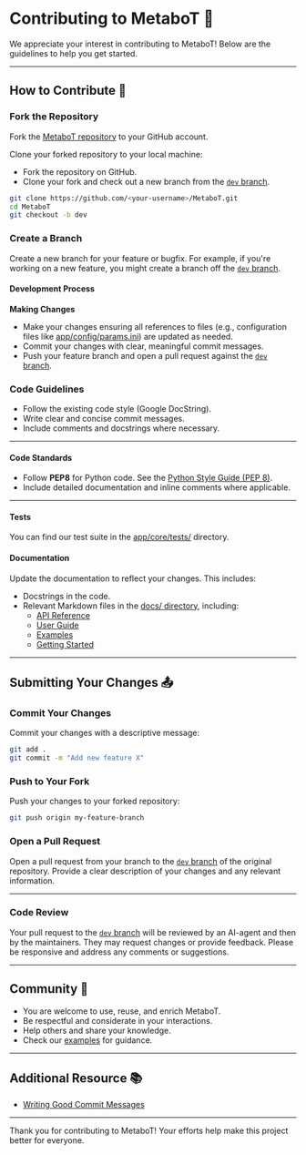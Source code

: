 # Contributing to MetaboT 📝

We appreciate your interest in contributing to MetaboT! Below are the guidelines to help you get started.

---

## How to Contribute 🤝

### Fork the Repository

Fork the [MetaboT repository](https://github.com/holobiomicslab/MetaboT) to your GitHub account.

Clone your forked repository to your local machine:

- Fork the repository on GitHub.
- Clone your fork and check out a new branch from the [`dev` branch](https://github.com/holobiomicslab/MetaboT/tree/dev).

```bash
git clone https://github.com/<your-username>/MetaboT.git
cd MetaboT
git checkout -b dev
```

### Create a Branch

Create a new branch for your feature or bugfix. For example, if you're working on a new feature, you might create a branch off the [`dev` branch](https://github.com/holobiomicslab/MetaboT/tree/dev).

#### Development Process

**Making Changes**

- Make your changes ensuring all references to files (e.g., configuration files like [app/config/params.ini](https://github.com/holobiomicslab/MetaboT/blob/main/app/config/params.ini)) are updated as needed.
- Commit your changes with clear, meaningful commit messages.
- Push your feature branch and open a pull request against the [`dev` branch](https://github.com/holobiomicslab/MetaboT/tree/dev).


### Code Guidelines

- Follow the existing code style (Google DocString).
- Write clear and concise commit messages.
- Include comments and docstrings where necessary.

---

#### Code Standards 

- Follow **PEP8** for Python code. See the [Python Style Guide (PEP 8)](https://www.python.org/dev/peps/pep-0008/).
- Include detailed documentation and inline comments where applicable.

---

#### Tests 

You can find our test suite in the [app/core/tests/](https://github.com/holobiomicslab/MetaboT/tree/main/app/core/tests) directory.

#### Documentation

Update the documentation to reflect your changes. This includes:

- Docstrings in the code.
- Relevant Markdown files in the [docs/ directory](https://github.com/holobiomicslab/MetaboT/tree/main/docs), including:
  - [API Reference](https://github.com/holobiomicslab/MetaboT/tree/main/docs/api-reference)
  - [User Guide](https://github.com/holobiomicslab/MetaboT/tree/main/docs/user-guide)
  - [Examples](https://github.com/holobiomicslab/MetaboT/tree/main/docs/examples)
  - [Getting Started](https://github.com/holobiomicslab/MetaboT/tree/main/docs/getting-started)

---

## Submitting Your Changes 📤

### Commit Your Changes

Commit your changes with a descriptive message:

```bash
git add .
git commit -m "Add new feature X"
```

### Push to Your Fork

Push your changes to your forked repository:

```bash
git push origin my-feature-branch
```

### Open a Pull Request

Open a pull request from your branch to the [`dev` branch](https://github.com/holobiomicslab/MetaboT/tree/dev) of the original repository. Provide a clear description of your changes and any relevant information.

---

### Code Review

Your pull request to the [`dev` branch](https://github.com/holobiomicslab/MetaboT/tree/dev) will be reviewed by an AI-agent and then by the maintainers. They may request changes or provide feedback. Please be responsive and address any comments or suggestions.

---

## Community 👥

- You are welcome to use, reuse, and enrich MetaboT.
- Be respectful and considerate in your interactions.
- Help others and share your knowledge.
- Check our [examples](https://github.com/holobiomicslab/MetaboT/tree/main/docs/examples) for guidance.

---

## Additional Resource 📚

- [Writing Good Commit Messages](https://chris.beams.io/posts/git-commit/)

---

Thank you for contributing to MetaboT! Your efforts help make this project better for everyone.